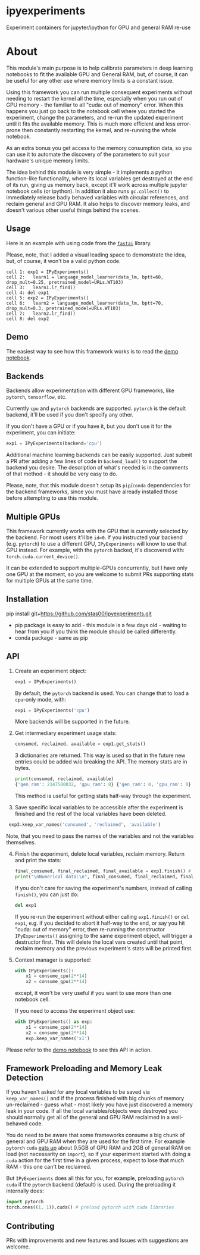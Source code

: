# ipyexperiments

Experiment containers for jupyter/ipython for GPU and general RAM re-use

# About

This module's main purpose is to help calibrate parameters in deep learning notebooks to fit the available GPU and General RAM, but, of course, it can be useful for any other use where memory limits is a constant issue.

Using this framework you can run multiple consequent experiments without needing to restart the kernel all the time, especially when you run out of GPU memory - the familiar to all "cuda: out of memory" error. When this happens you just go back to the notebook cell where you started the experiment, change the parameters, and re-run the updated experiment until it fits the available memory. This is much more efficient and less error-prone then constantly restarting the kernel, and re-running the whole notebook.

As an extra bonus you get access to the memory consumption data, so you can use it to automate the discovery of the parameters to suit your hardware's unique memory limits.

The idea behind this module is very simple - it implements a python function-like functionality, where its local variables get destroyed at the end of its run, giving us memory back, except it'll work across multiple jupyter notebook cells (or ipython). In addition it also runs `gc.collect()` to immediately release badly behaved variables with circular references, and reclaim general and GPU RAM. It also helps to discover memory leaks, and doesn't various other useful things behind the scenes.

## Usage

Here is an example with using code from the [`fastai`](https://github.com/fastai/fastai) library.

Please, note, that I added a visual leading space to demonstrate the idea, but, of course, it won't be a valid python code.

```
cell 1: exp1 = IPyExperiments()
cell 2:   learn1 = language_model_learner(data_lm, bptt=60, drop_mult=0.25, pretrained_model=URLs.WT103)
cell 3:   learn1.lr_find()
cell 4: del exp1
cell 5: exp2 = IPyExperiments()
cell 6:   learn2 = language_model_learner(data_lm, bptt=70, drop_mult=0.3, pretrained_model=URLs.WT103)
cell 7:   learn2.lr_find()
cell 8: del exp2
```

## Demo

The easiest way to see how this framework works is to read the [demo notebook](https://github.com/stas00/ipyexperiments/blob/master/demo.ipynb).

## Backends

Backends allow experimentation with different GPU frameworks, like `pytorch`, `tensorflow`, etc.

Currently `cpu` and `pytorch` backends are supported. `pytorch` is the default backend, it'll be used if you don't specify any other.

If you don't have a GPU or if you have it, but you don't use it for the experiment, you can initiate:

   ```python
   exp1 = IPyExperiments(backend='cpu')
   ```

Additional machine learning backends can be easily supported. Just submit a PR after adding a few lines of code in `backend_load()` to support the backend you desire. The description of what's needed is in the comments of that method - it should be very easy to do.

Please, note, that this module doesn't setup its `pip`/`conda` dependencies for the backend frameworks, since you must have already installed those before attempting to use this module.

## Multiple GPUs

This framework currently works with the GPU that is currently selected by the backend. For most users it'll be `id=0`. If you instructed your backend (e.g. `pytorch`) to use a different GPU, `IPyExperiments` will know to use that GPU instead. For example, with the `pytorch` backed, it's discovered with: `torch.cuda.current_device()`.

It can be extended to support multiple-GPUs concurrently, but I have only one GPU at the moment, so you are welcome to submit PRs supporting stats for multiple GPUs at the same time.


## Installation
pip install git+https://github.com/stas00/ipyexperiments.git

* pip package is easy to add - this module is a few days old - waiting to hear from you if you think the module should be called differently.
* conda package - same as pip

## API

1. Create an experiment object:
   ```python
   exp1 = IPyExperiments()
   ```
   By default, the `pytorch` backend is used. You can change that to load a `cpu`-only mode, with:
   ```python
   exp1 = IPyExperiments('cpu')
   ```
   More backends will be supported in the future.

2. Get intermediary experiment usage stats:
   ```python
   consumed, reclaimed, available = exp1.get_stats()
   ```
   3 dictionaries are returned. This way is used so that in the future new entries could be added w/o breaking the API. The memory stats are in bytes.

   ```python
   print(consumed, reclaimed, available)
   {'gen_ram': 2147500032, 'gpu_ram': 0} {'gen_ram': 0, 'gpu_ram': 0} {'gen_ram': 9921957888, 'gpu_ram': 7487881216}
   ```
   This method is useful for getting stats half-way through the experiment.

3. Save specific local variables to be accessible after the experiment is finished and the rest of the local variables have been deleted.

  ```python
   exp3.keep_var_names('consumed', 'reclaimed', 'available')
   ```
   Note, that you need to pass the names of the variables and not the variables themselves.

4. Finish the experiment, delete local variables, reclaim memory. Return and print the stats:
   ```python
   final_consumed, final_reclaimed, final_available = exp1.finish() # finish experiment
   print("\nNumerical data:\n", final_consumed, final_reclaimed, final_available)
   ```

   If you don't care for saving the experiment's numbers, instead of calling `finish()`, you can just do:
   ```python
   del exp1
   ```
   If you re-run the experiment without either calling `exp1.finish()` or `del exp1`, e.g. if you decided to abort it half-way to the end, or say you hit "cuda: out of memory" error, then re-running the constructor `IPyExperiments()` assigning to the same experiment object, will trigger a destructor first. This will delete the local vars created until that point, reclaim memory and the previous experiment's stats will be printed first.

5. Context manager is supported:

   ```python
   with IPyExperiments():
       x1 = consume_cpu(2**14)
       x2 = consume_gpu(2**14)
   ```
   except, it won't be very useful if you want to use more than one notebook cell.

   If you need to access the experiment object use:

   ```python
   with IPyExperiments() as exp:
       x1 = consume_cpu(2**14)
       x2 = consume_gpu(2**14)
       exp.keep_var_names('x1')
   ```

Please refer to the [demo notebook](https://github.com/stas00/ipyexperiments/blob/master/demo.ipynb) to see this API in action.


## Framework Preloading and Memory Leak Detection

If you haven't asked for any local variables to be saved via `keep_var_names()` and if the process finished with big chunks of memory un-reclaimed - guess what - most likely you have just discovered a memory leak in your code. If all the local variables/objects were destroyed you should normally get all of the general and GPU RAM reclaimed in a well-behaved code.

You do need to be aware that some frameworks consume a big chunk of general and GPU RAM when they are used for the first time. For example `pytorch` `cuda` [eats up](
https://docs.fast.ai/dev/gpu.html#unusable-gpu-ram-per-process) about 0.5GB of GPU RAM and 2GB of general RAM on load (not necessarity on `import`), so if your experiment started with doing a `cuda` action for the first time in a given process, expect to lose that much RAM - this one can't be reclaimed.

But `IPyExperiments` does all this for you, for example, preloading `pytorch` `cuda` if the `pytorch` backend (default) is used. During the preloading it internally does:

   ```python
   import pytorch
   torch.ones((1, 1)).cuda() # preload pytorch with cuda libraries
   ```

## Contributing

PRs with improvements and new features and Issues with suggestions are welcome.
